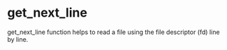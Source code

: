 # get_next_line
get_next_line function helps to read a file using the file descriptor (fd) line by line.
